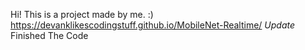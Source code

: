 Hi! This is a project made by me. :) https://devanklikescodingstuff.github.io/MobileNet-Realtime/ 
*Update* Finished The Code
